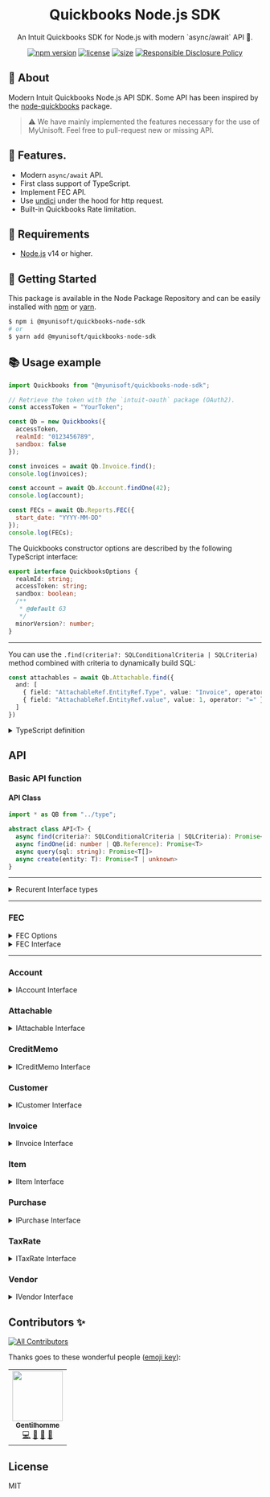 <p align="center"><h1 align="center">
  Quickbooks Node.js SDK
</h1>

<p align="center">
  An Intuit Quickbooks SDK for Node.js with modern `async/await` API 💃.
</p>

<p align="center">
    <a href="https://github.com/MyUnisoft/quickbooks-sdk"><img src="https://img.shields.io/github/package-json/v/MyUnisoft/quickbooks-sdk?style=flat-square" alt="npm version"></a>
    <a href="https://github.com/MyUnisoft/quickbooks-sdk"><img src="https://img.shields.io/github/license/MyUnisoft/quickbooks-sdk?style=flat-square" alt="license"></a>
    <a href="https://github.com/MyUnisoft/quickbooks-sdk"><img src="https://img.shields.io/github/languages/code-size/MyUnisoft/quickbooks-sdk?style=flat-square" alt="size"></a>
    <a href="./SECURITY.md"><img src="https://img.shields.io/badge/Security-Responsible%20Disclosure-yellow.svg?style=flat-square" alt="Responsible Disclosure Policy" /></a>
</p>

## 📢 About

Modern Intuit Quickbooks Node.js API SDK. Some API has been inspired by the [node-quickbooks](https://github.com/mcohen01/node-quickbooks) package.

> ⚠️ We have mainly implemented the features necessary for the use of MyUnisoft. Feel free to pull-request new or missing API.

## 🔬 Features.

- Modern `async/await` API.
- First class support of TypeScript.
- Implement FEC API.
- Use [undici](https://undici.nodejs.org/#/) under the hood for http request.
- Built-in Quickbooks Rate limitation.

## 🚧 Requirements

- [Node.js](https://nodejs.org/en/) v14 or higher.

## 🚀 Getting Started

This package is available in the Node Package Repository and can be easily installed with [npm](https://docs.npmjs.com/getting-started/what-is-npm) or [yarn](https://yarnpkg.com).

```bash
$ npm i @myunisoft/quickbooks-node-sdk
# or
$ yarn add @myunisoft/quickbooks-node-sdk
```

## 📚 Usage example

```js
import Quickbooks from "@myunisoft/quickbooks-node-sdk";

// Retrieve the token with the `intuit-oauth` package (OAuth2).
const accessToken = "YourToken";

const Qb = new Quickbooks({
  accessToken,
  realmId: "0123456789",
  sandbox: false
});

const invoices = await Qb.Invoice.find();
console.log(invoices);

const account = await Qb.Account.findOne(42);
console.log(account);

const FECs = await Qb.Reports.FEC({
  start_date: "YYYY-MM-DD"
});
console.log(FECs);
```

The Quickbooks constructor options are described by the following TypeScript interface:

```ts
export interface QuickbooksOptions {
  realmId: string;
  accessToken: string;
  sandbox: boolean;
  /**
   * @default 63
   */
  minorVersion?: number;
}
```

---

You can use the `.find(criteria?: SQLConditionalCriteria | SQLCriteria)` method combined with criteria to dynamically build SQL:
```ts
const attachables = await Qb.Attachable.find({
  and: [
    { field: "AttachableRef.EntityRef.Type", value: "Invoice", operator: "=" },
    { field: "AttachableRef.EntityRef.value", value: 1, operator: "=" }
  ]
})
```

<details><summary>TypeScript definition</summary>

```ts
export type SQLOperator = "<" | ">" | "=" | "<=" | ">=" | "ILIKE" | "LIKE";

export interface SQLConditionalCriteria {
  or?: SQLCriteria[] | SQLConditionalCriteria[];
  and?: SQLCriteria[] | SQLConditionalCriteria[];
}

export interface SQLCriteria {
  field: string;
  value: string | number | boolean | null;
  operator: SQLOperator;
}
```

</details>

## API

### Basic API function

#### API Class
```ts
import * as QB from "../type";

abstract class API<T> {
  async find(criteria?: SQLConditionalCriteria | SQLCriteria): Promise<T[]>
  async findOne(id: number | QB.Reference): Promise<T>
  async query(sql: string): Promise<T[]>
  async create(entity: T): Promise<T | unknown>
}
```

---

<details>
  <summary>Recurent Interface types</summary>

  From `type.ts`
  ```ts
  export interface Reference {
    value: string;
    name?: string;
  }

  export interface AbstractLine<T> {
    Id: string;
    DetailType: T;
    Amount: number;
    Description?: string;
    LineNum?: number;
  }

  export interface Addr {
    Id: number;
    Line1: string;
    Line2?: string;
    Line3?: string;
    Line4?: string;
    Line5?: string;
    City: string;
    Country: string;
    PostalCode: string;
    Lat: string;
    Long: string;
    CountrySubDivisionCode?: string;
  }

  export interface DateType {
    date?: string;
  }

  export interface TaxLine {
    Amount?: number;
    DetailType: "TaxLineDetail";
    TaxLineDetail: {
      TaxRateRef: Reference;
      NetAmountTaxable?: number;
      PercentBased?: boolean;
      TaxInclusiveAmount?: number;
      OverrideDeltaAmount?: number;
      TaxPercent?: number;
    };
  }

  export interface TxnTaxDetail {
    TxnTaxCodeRef?: Reference;
    TotalTax?: number;
    TaxLine?: TaxLine[];
  }

  export interface CustomField {
    DefinitionId?: string;
    StringValue?: string;
    Type?: "StringType";
    Name?: string;
  }

  export interface RootEntityProperties {
    Id?: string;
    domain: string;
    sparse: boolean;
    SyncToken?: string;
    MetaData: {
      CreateTime: string;
      LastUpdatedTime: string;
    };
    DocNumber?: string;
  }

  export interface MarkupInfo {
    PriceLevelRef?: Reference;
    Percent?: number;
    MarkUpIncomeAccountRef?: Reference;
  }

  export type BillableStatusEnum = "Billable" | "NotBillable" | "HadBeenBilled";
  export type GlobalTaxCalculationEnum = "TaxExcluded" | "TaxInclusive" | "NotApplicable";

  export interface LinkedTxn {
    TxnId: string;
    TxnType: string;
    TxnLineId?: string;
  }

  interface SalesItemLineDetail {
    TaxInclusiveAmt?: number;
    DiscountAmt?: number;
    ItemRef?: Reference;
    ClassRef?: Reference;
    TaxCodeRef?: Reference;
    MarkupInfo?: MarkupInfo;
    ItemAccountRef: Reference;
    ServiceDate: DateType;
    DiscountRate: number;
    Qty?: number;
    UnitPrice?: number;
    TaxClassificaitionRef: Reference;
  }
  type SalesItemLine = AbstractLine<"SalesItemLineDetail"> & {SalesItemLineDetail: SalesItemLineDetail}

  interface GroupLineDetail {
    Quantity?: number;
    Line: SalesItemLineDetail[];
    GroupItemRef: Reference;
  }
  type GroupLine = Omit<AbstractLine<"GroupLineDetail">, "Amount"> & {GroupLineDetail: GroupLineDetail}


  interface DescriptionOnlyLineDetail {
    TaxCodeRef?: Reference;
    Date?: DateType
  }
  type DescriptionOnlyLine = AbstractLine<"DescriptionOnlyLineDetail"> & {DescriptionOnlyLineDetail: DescriptionOnlyLineDetail}


  interface DiscountLineDetail {
    ClassRef?: Reference;
    TaxCodeRef?: Reference;
    DiscountAccountRef?: Reference;
    PercentBased?: boolean;
    DismountPercent?: number;
  }
  type DiscountLine = AbstractLine<"DiscountLineDetail"> & {DiscountLineDetail: DiscountLineDetail}

  interface SubTotalLineDetail {
    ItemRef: Reference;
  }
  type SubTotalLine = AbstractLine<"SubTotalLineDetail"> & {SubTotalLineDetail: SubTotalLineDetail}


  export type InvoiceLine = SalesItemLine | GroupLine |
  DescriptionOnlyLine | DiscountLine | SubTotalLine
  ```
</details>

---

### FEC

<details><summary>FEC Options</summary>

```ts
export interface FECReportOptions {
  attachment?: "TEMPORARY" | "NONE";
  withQboIdentifier?: boolean;
  start_date: string;
  end_date?: string;
  add_due_date?: boolean;
}
```
</details>

<details><summary>FEC Interface</summary>

```ts
export interface FECRowColData {
  id?: string;
  value: string;
  href?: string;
}

export interface FECRowColumn {
  ColType: "Account" | "Money";
  ColTitle?: string;
  MetaData?: {
    Name?: string;
    Value: string;
  }
}

export interface FECRow {
  type: "Data" | "Section";
  ColData: FECRowColData[];
  Summary?: any;
  Rows?: any;
  Header?: any;
}

export interface FEC {
  Header: {
    Customer?: string;
    ReportName?: string;
    Vendor?: string;
    Options?: {
      Name?: string;
      Value?: string;
    }
    Item?: string;
    Employee?: string;
    ReportBasis?: "Cash" | "Accrual";
    StartPeriod?: string;
    Class?: string;
    Currency?: string;
    EndPeriod?: string;
    Time?: string;
    Department?: string;
    SummarizeColumnsBy?: string;
  },
  Rows: {
    Row: FECRow;
  },
  Columns: {
    Column: FECRowColumn[];
  }
}
```
</details>



---
### Account

<details>
  <summary>IAccount Interface</summary>

  From `API/account.ts`
  ```ts
  import * as QB from "../type";

  interface IAccount extends QB.RootEntityProperties {
    Name: string;
    AcctNum?: string;
    CurrencyRef: QB.Reference;
    ParentRef: QB.Reference;
    Description?: string;
    Active?: boolean;
    SubAccount?: boolean;
    Classification?: string;
    FullyQualifiedName?: string;
    TxnLocationType?: "WithinFrance" | "FranceOverseas" | "OutsideFranceWithEU" | "OutsideEU";
    AccountType: string;
    CurrentBalanceWithSubAccounts?: number;
    AccountAlias: string;
    TaxCodeRef?: QB.Reference;
    AccountSubType: string;
    CurrentBalance: number;
  }
  ```
</details>


### Attachable

<details>
  <summary>IAttachable Interface</summary>

  From `API/attachable.ts`
  ```ts
  import Quickbooks from "../quickbooks";

  interface AttachableRef {
    IncludeOnSend?: boolean;
    LineInfo?: string;
    NoRefOnly?: boolean;
    CustomField?: QB.CustomField[];
    Inactive?: boolean;
    EntityRef?: {
      value: string;
      type?: "Invoice";
    };
  }

  interface IAttachable extends QB.RootEntityProperties {
    FileName: string;
    Note?: string;
    Category?: "Contact Photo" | "Document" | "Image" | "Receipt" | "Signature" | "Sound" | "Other";
    ContentType?: string;
    PlaceName?: string;
    AttachableRef: AttachableRef[];
    Long?: string;
    Tag?: string;
    Lat?: string;
    FileAccessUri?: string;
    Size?: number;
    ThumbnailFileAccessUri?: string;
    TempDownloadUri?: string;
    ThumbnailTempDownloadUri?: string;
  }
  ```
</details>

### CreditMemo

<details>
  <summary>ICreditMemo Interface</summary>

  From `API/creditMemo.ts`
  ```ts
  import Quickbooks from "../quickbooks";

  interface ICreditMemo extends QB.RootEntityProperties {
    Line: QB.InvoiceLine[];
    CustomerRef: QB.Reference;
    CurrencyRef?: QB.Reference;
    BillEmail?: {
      Address?: string;
    };
    TxnDate?: string;
    CustomField?: QB.CustomField[];
    ClassRef?: QB.Reference;
    PrintStatus?: string;
    SalesTermRef?: QB.Reference;

    GlobalTaxCalculation?: QB.GlobalTaxCalculationEnum;
    TotalAmt?: string;
    InvoiceRef?: QB.Reference;
    TransactionLocationType?: "WithinFrance" | "FranceOverseas" | "OutsideFranceWithEU" | "OutsideEU";
    ApplyTaxAfterDiscount?: boolean;
    DocNumber?: string;
    PrivateNote?: string;
    CustomerMemo?: string;
    TxnTaxDetail?: QB.TxnTaxDetail;
    PaymentMethodRef?: QB.Reference;
    ExchangeRate?: number;
    ShipAddr?: QB.Addr;
    DepartmentRef?: QB.Reference;
    EmailStatus?: string;
    BillAddr?: QB.Addr;
    HomeBalance?: number;
    RemainingCredit?: number;
    RecurDataRef?: QB.Reference;
    TaxExemptionRef?: QB.Reference;
    Balance?: number;
    HomeTotalAmt?: number;
  }
  ```
</details>

### Customer

<details>
  <summary>ICustomer Interface</summary>

  From `API/customer.ts`
  ```ts
  import Quickbooks from "../quickbooks";

  interface ICustomer extends QB.RootEntityProperties {
    DisplayName?: string;
    Title?: string;
    GivenName?: string;
    MiddleName?: string;
    Suffix?: string;
    FamilyName?: string;
    PrimaryEmailAddr?: {
      Address?: string;
    };
    ResaleNum?: string;
    SecondaryTaxIdentifier?: string;
    ARAccountRef?: QB.Reference
    DefaultTaxCodeRef: QB.Reference;
    PreferredDeliveryMethod?: string;
    GSTIN?: string;
    SalesTermRef?: QB.Reference;
    CustomerTypeRef?: QB.Reference;
    Fax?: {
      FreeFormNumber?: string;
    }
    BusinessNumber?: string;
    BillWithParent?: boolean;
    CurrencyRef?: QB.Reference;
    Mobile?: {
      FreeFormNumber?: string;
    }
    Job?: boolean;
    BalanceWithJobs?: number;
    PrimaryPhone?: {
      FreeFormNumber: string;
    };
    OpenBalanceDate?: QB.DateType;
    Taxable?: boolean;
    AlternatePhone?: {
      FreeFormNumber?: string;
    }
    ParentRef: QB.Reference;
    Notes?: string;
    WebAddr?: {
      URI?: string;
    }
    Active?: boolean;
    CompanyName?: string;
    Balance?: number;
    ShipAddr?: QB.Addr;
    PaymentMethodRef?: QB.Reference;
    IsProject?: boolean;
    Source?: string;
    PrimaryTaxIdentifier?: string;
    GSTRegistrationType?: "GST_REG_REG" | "GST_REG_COMP" | "GST_UNREG" | "CONSUMER" | "OVERSEAS" | "SEZ";
    PrintOnCheckName?: string;
    BillAddr?: QB.Addr;
    FullyQualifiedName?: string;
    Level?: number;
    TaxExemptionReasonId?: number;
  }
  ```
</details>

### Invoice

<details>
  <summary>IInvoice Interface</summary>

  From `API/invoice.ts`
  ```ts
  import * as QB from "../type";

  interface InvoiceLinkedTxn {
    TxnId: string;
    TxnLineId?: string;
    TxnType: "Estimate" | "TimeActivity" | "PurchaseOrder" | "BillPaymentCheck";
  }

  interface IInvoice extends QB.RootEntityProperties {
    Line: QB.InvoiceLine[];
    CustomerRef: QB.Reference;
    CurrencyRef?: QB.Reference;
    DocNumber?: string;
    BillEmail?: {
      Address?: string;
    };
    TxnDate: string;
    ShipFromAddr?: QB.Addr;
    ShipDate?: string;
    TrackingNum?: number;
    ClassRef?: QB.Reference;
    PrintStatus?: string;
    SalesTermRef?: QB.Reference;
    TxnSource?: string;
    LinkedTxn?: InvoiceLinkedTxn[];
    DepositeToAccountRef?: QB.Reference;
    GlobalTaxCalculation?: QB.GlobalTaxCalculationEnum;
    AllowOnlineACHPayment?: boolean;
    TransactionLocationType?: string;
    DueDate?: QB.DateType;
    PrivateNote?: string;
    BillEmailCc?: {
      Address?: string;
    }
    CustomerMemo?: QB.Reference;
    EmailStatus?: string;
    ExchangeRate?: number;
    Deposit?: number;
    TxnTaxDetail?: QB.TxnTaxDetail;
    AllowOnlineCreditCardPayment?: boolean;
    CustomField?: QB.CustomField[];
    ShipAddr?: QB.Addr;
    DepartmentRef?: QB.Reference;
    BillEmailBcc?: {
      Address?: string;
    }
    ShipMethodRef?: QB.Reference;
    BillAddr?: QB.Addr;
    ApplyTaxAfterDiscount?: boolean;
    HomeBalance?: number;
    DeliveryInfo?: {
      DeliveryType?: "Email" | "Tradeshift";
      DeliveryTime?: {
        dateTime?: string;
      }
    }
    TotalAmt?: string;
    InvoiceLink?: string;
    RecurDataRef: QB.Reference;
    TaxExemptionRef?: QB.Reference;
    Balance?: number;
    HomeTotalAmt?: number;
    FreeFormAddress?: boolean;
    AllowOnlinePayment?: boolean;
    AllowIPNPayment?: boolean;
  }
  ```
</details>

### Item

<details>
  <summary>IItem Interface</summary>

  From `API/item.ts`
  ```ts
  import Quickbooks from "../quickbooks";

  interface IItem extends QB.RootEntityProperties {
    ItemCategoryType: "Service" | "Service";
    Name: string;
    InvStartDate?: QB.DateType;
    Type: "Service" | "Inventory" | "NonInventory";
    QtyOnHand?: number;
    AssetAccountRef?: QB.Reference;
    Sku?: string;
    SalesTaxIncluded?: boolean;
    TrackQtyOnHand?: boolean;
    SalesTaxCodeRef?: QB.Reference;
    ClassRef?: QB.Reference;
    Source?: string;
    PurchaseTaxIncluded?: boolean;
    Description?: string;
    AbatementRate?: number;
    SubItem?: boolean;
    Taxable?: boolean;
    UQCDisplayText?: string;
    ReorderPoint?: number;
    PurchaseDesc?: string;
    PrefVendorRef?: QB.Reference;
    Active?: boolean;
    UQCId?: string;
    ReverseChargeRate?: number;
    PurchaseTaxCodeRef?: QB.Reference;
    ServiceType?: string;
    PurchaseCost?: number;
    ParentRef: QB.Reference;
    UnitPrice?: number;
    FullyQualifiedName?: string;
    ExpenseAccountRef?: QB.Reference;
    Level?: number;
    IncomeAccountRef?: QB.Reference;
    TaxClassificationRef?: QB.Reference;
  }
  ```
</details>

### Purchase

<details>
  <summary>IPurchase Interface</summary>

  From `API/purchase.ts`
  ```ts
  import Quickbooks from "../quickbooks";

  interface ItemBasedExpenseLineDetail {
    TaxInclusiveAmt?: number;
    ItemRef?: QB.Reference;
    CustomerRef?: QB.Reference;
    PriceLevelRef?: QB.Reference;
    ClassRef?: QB.Reference;
    TaxCodeRef?: QB.Reference;
    MarkupInfo?: QB.MarkupInfo;
    BillableStatus?: QB.BillableStatusEnum;
    Qty?: number;
    UnitPrice?: number;
  }

  interface AccountBasedExpenseLineDetail {
    AccountRef: QB.Reference;
    TaxAmount?: number;
    TaxInclusiveAmt?: number;
    ClassRef?: QB.Reference;
    TaxCodeRef?: QB.Reference;
    MarkupInfo?: QB.MarkupInfo;
    BillableStatus?: QB.BillableStatusEnum;
    CustomerRef?: QB.Reference;
  }

  type AccountBasedExpenseLine = QB.AbstractLine<"AccountBasedExpenseLineDetail">
    & { AccountBasedExpenseLineDetail: AccountBasedExpenseLineDetail; };
  type ItemBasedExpenseLine = QB.AbstractLine<"ItemBasedExpenseLineDetail">
    & {
      ItemBasedExpenseLineDetail: ItemBasedExpenseLineDetail;
      LinkedTxn?: QB.LinkedTxn[];
    };

  type PurchaseLine = AccountBasedExpenseLine | ItemBasedExpenseLine;

  interface IPurchase extends QB.RootEntityProperties {
    Line: PurchaseLine[];
    PaymentType: "Cash" | "Check" | "CreditCard";
    AccountRef: QB.Reference;
    CurrencyRef?: QB.Reference;
    TxnDate?: string;
    PrintStatus: string;
    RemitToAddr?: QB.Addr;
    TxnSource?: string;
    LinkedTxn?: QB.LinkedTxn[];
    GlobalTaxCalculation?: QB.GlobalTaxCalculationEnum;
    TransactionLocationType?: "WithinFrance" | "FranceOverseas" | "OutsideFranceWithEU" | "OutsideEU";
    DocNumber?: string;
    PrivateNote?: string;
    Credit?: boolean;
    TxnTaxDetail?: QB.TxnTaxDetail;
    PaymentMethodRef?: QB.Reference;
    PurchaseEx: Record<string, unknown>
    EchangeRate?: number;
    DepartmentRef?: QB.Reference;
    EntityRef?: QB.Reference;
    IncludeInAnnualTPAR?: boolean;
    TotalAmt?: string;
    CustomField?: any[];
  }
  ```
</details>

### TaxRate

<details>
  <summary>ITaxRate Interface</summary>

  From `API/taxRate.ts`
  ```ts
  import Quickbooks from "../quickbooks";

  interface EffectiveTaxRate {
    RateValue: number;
    EffectiveDate: string;
  }

  interface ITaxRate extends QB.RootEntityProperties {
    RateValue?: string;
    Name?: string;
    AgencyRef?: QB.Reference;
    SpecialTaxType?: string;
    EffectiveTaxRate?: EffectiveTaxRate[];
    DisplayType?: string;
    TaxReturnLineRef: QB.Reference;
    Active: boolean;
    OriginalTaxRate?: string;
    Description: string;
  }
  ```
</details>

### Vendor

<details>
  <summary>IVendor Interface</summary>

  From `API/vendor.ts`
  ```ts
  import Quickbooks from "../quickbooks";

  interface IVendor extends QB.RootEntityProperties {
    Title?: string;
    GivenName?: string;
    MiddleName?: string;
    Suffix?: string;
    FamilyName?: string;
    PrimaryEmailAddr?: {
      Address?: string;
    }
    DisplayName?: string;
    OtherContactInfo?: {
      Type?: string;
      Telephone?: string;
    }
    APAccountRef?: QB.Reference;
    TermeRef?: QB.Reference;
    Source?: string;
    GSTIN?: string;
    T4AEligible?: boolean;
    Fax?: {
      FreeFormNumber?: string
    }
    BusinessNumber?: string;
    CurrencyRef?: QB.Reference;
    HasTPAR?: boolean;
    TaxReportingBasis?: string;
    Mobile?: {
      FreeFormNumber?: string;
    }
    PrimaryPhone?: {
      FreeFormNumber?: string;
    }
    Active?: boolean;
    AlternatePhone?: {
      FreeFormNumber?: string;
    }
    Vendor1099?: boolean;
    CostRate?: string;
    BillRate?: number;
    WebAddr?: {
      URI?: string;
    }
    T5018Eligible?: boolean;
    CompanyName?: string
    VendorPaymentBankDetail?: {
      BankAccountName?: string;
      BankBranchIdentifier: string;
      BankAccountNumber: string;
      StatementText: string;
    }
    TaxIdentifier?: string;
    AcctNum?: string;
    GSTRegistrationType?: "GST_REG_REG" | "GST_REG_COMP" | "GST_UNREG" | "CONSUMER" | "OVERSEAS" | "SEZ" | "DEEMED";
    PrintOnCheckName?: string;
    BillAddr?: QB.Addr;
    Balance: number;
  }
  ```
</details>

## Contributors ✨

<!-- ALL-CONTRIBUTORS-BADGE:START - Do not remove or modify this section -->
[![All Contributors](https://img.shields.io/badge/all_contributors-1-orange.svg?style=flat-square)](#contributors-)
<!-- ALL-CONTRIBUTORS-BADGE:END -->

Thanks goes to these wonderful people ([emoji key](https://allcontributors.org/docs/en/emoji-key)):

<!-- ALL-CONTRIBUTORS-LIST:START - Do not remove or modify this section -->
<!-- prettier-ignore-start -->
<!-- markdownlint-disable -->
<table>
  <tr>
    <td align="center"><a href="https://www.linkedin.com/in/thomas-gentilhomme/"><img src="https://avatars.githubusercontent.com/u/4438263?v=4?s=100" width="100px;" alt=""/><br /><sub><b>Gentilhomme</b></sub></a><br /><a href="https://github.com/MyUnisoft/quickbooks-sdk/commits?author=fraxken" title="Code">💻</a> <a href="https://github.com/MyUnisoft/quickbooks-sdk/commits?author=fraxken" title="Documentation">📖</a> <a href="https://github.com/MyUnisoft/quickbooks-sdk/pulls?q=is%3Apr+reviewed-by%3Afraxken" title="Reviewed Pull Requests">👀</a> <a href="https://github.com/MyUnisoft/quickbooks-sdk/issues?q=author%3Afraxken" title="Bug reports">🐛</a></td>
  </tr>
</table>

<!-- markdownlint-restore -->
<!-- prettier-ignore-end -->

<!-- ALL-CONTRIBUTORS-LIST:END -->

## License
MIT
